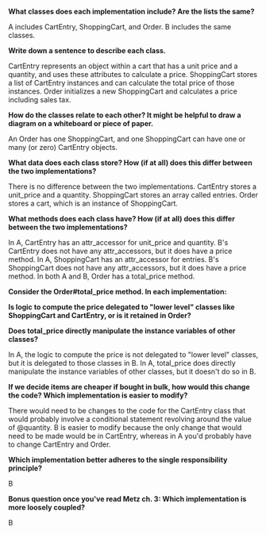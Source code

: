 **What classes does each implementation include? Are the lists the same?**

A includes CartEntry, ShoppingCart, and Order. B includes the same classes.

**Write down a sentence to describe each class.**

CartEntry represents an object within a cart that has a unit price and a quantity, and uses these attributes to calculate a price. ShoppingCart stores a list of CartEntry instances and can calculate the total price of those instances. Order initializes a new ShoppingCart and calculates a price including sales tax.

**How do the classes relate to each other? It might be helpful to draw a diagram on a whiteboard or piece of paper.**

An Order has one ShoppingCart, and one ShoppingCart can have one or many (or zero) CartEntry objects.

**What data does each class store? How (if at all) does this differ between the two implementations?**

There is no difference between the two implementations. CartEntry stores a unit_price and a quantity. ShoppingCart stores an array called entries. Order stores a cart, which is an instance of ShoppingCart.

**What methods does each class have? How (if at all) does this differ between the two implementations?**

In A, CartEntry has an attr_accessor for unit_price and quantity. B's CartEntry does not have any attr_accessors, but it does have a price method. In A, ShoppingCart has an attr_accessor for entries. B's ShoppingCart does not have any attr_accessors, but it does have a price method. In both A and B, Order has a total_price method.

**Consider the Order#total_price method. In each implementation:**

**Is logic to compute the price delegated to "lower level" classes like ShoppingCart and CartEntry, or is it retained in Order?**

**Does total_price directly manipulate the instance variables of other classes?**

In A, the logic to compute the price is not delegated to "lower level" classes, but it is delegated to those classes in B. In A, total_price does directly manipulate the instance variables of other classes, but it doesn't do so in B. 

**If we decide items are cheaper if bought in bulk, how would this change the code? Which implementation is easier to modify?**

There would need to be changes to the code for the CartEntry class that would probably involve a conditional statement revolving around the value of @quantity. B is easier to modify because the only change that would need to be made would be in CartEntry, whereas in A you'd probably have to change CartEntry and Order.

**Which implementation better adheres to the single responsibility principle?**

B

**Bonus question once you've read Metz ch. 3: Which implementation is more loosely coupled?**

B